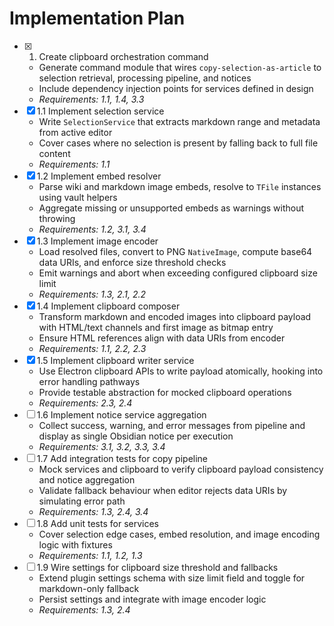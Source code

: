 # Implementation Plan

- [x] 1. Create clipboard orchestration command
  - Generate command module that wires `copy-selection-as-article` to selection retrieval, processing pipeline, and notices
  - Include dependency injection points for services defined in design
  - _Requirements: 1.1, 1.4, 3.3_
- [x] 1.1 Implement selection service
  - Write `SelectionService` that extracts markdown range and metadata from active editor
  - Cover cases where no selection is present by falling back to full file content
  - _Requirements: 1.1_
- [x] 1.2 Implement embed resolver
  - Parse wiki and markdown image embeds, resolve to `TFile` instances using vault helpers
  - Aggregate missing or unsupported embeds as warnings without throwing
  - _Requirements: 1.2, 3.1, 3.4_
- [x] 1.3 Implement image encoder
  - Load resolved files, convert to PNG `NativeImage`, compute base64 data URIs, and enforce size threshold checks
  - Emit warnings and abort when exceeding configured clipboard size limit
  - _Requirements: 1.3, 2.1, 2.2_
- [x] 1.4 Implement clipboard composer
  - Transform markdown and encoded images into clipboard payload with HTML/text channels and first image as bitmap entry
  - Ensure HTML references align with data URIs from encoder
  - _Requirements: 1.1, 2.2, 2.3_
- [x] 1.5 Implement clipboard writer service
  - Use Electron clipboard APIs to write payload atomically, hooking into error handling pathways
  - Provide testable abstraction for mocked clipboard operations
  - _Requirements: 2.3, 2.4_
- [ ] 1.6 Implement notice service aggregation
  - Collect success, warning, and error messages from pipeline and display as single Obsidian notice per execution
  - _Requirements: 3.1, 3.2, 3.3, 3.4_
- [ ] 1.7 Add integration tests for copy pipeline
  - Mock services and clipboard to verify clipboard payload consistency and notice aggregation
  - Validate fallback behaviour when editor rejects data URIs by simulating error path
  - _Requirements: 1.3, 2.4, 3.4_
- [ ] 1.8 Add unit tests for services
  - Cover selection edge cases, embed resolution, and image encoding logic with fixtures
  - _Requirements: 1.1, 1.2, 1.3_
- [ ] 1.9 Wire settings for clipboard size threshold and fallbacks
  - Extend plugin settings schema with size limit field and toggle for markdown-only fallback
  - Persist settings and integrate with image encoder logic
  - _Requirements: 1.3, 2.4_